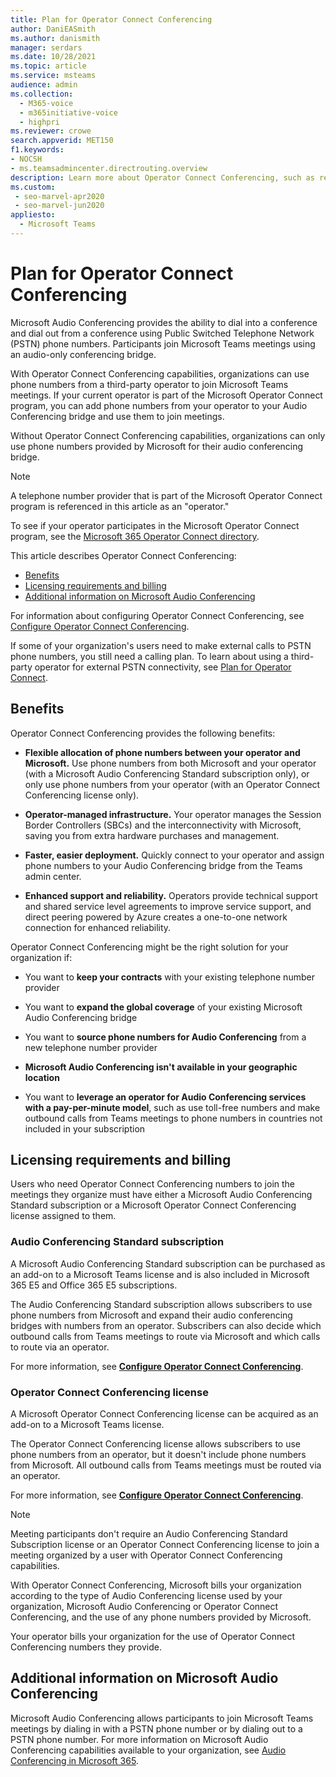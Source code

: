```yaml
---
title: Plan for Operator Connect Conferencing
author: DaniEASmith
ms.author: danismith
manager: serdars
ms.date: 10/28/2021
ms.topic: article
ms.service: msteams
audience: admin
ms.collection: 
  - M365-voice
  - m365initiative-voice
  - highpri
ms.reviewer: crowe
search.appverid: MET150
f1.keywords:
- NOCSH
- ms.teamsadmincenter.directrouting.overview
description: Learn more about Operator Connect Conferencing, such as requirements and planning for deployment.
ms.custom: 
 - seo-marvel-apr2020
 - seo-marvel-jun2020
appliesto: 
  - Microsoft Teams
---
```


# Plan for Operator Connect Conferencing

Microsoft Audio Conferencing provides the ability to dial into a conference and dial out from a conference using Public Switched Telephone Network (PSTN) phone numbers.  Participants join Microsoft Teams meetings using an audio-only conferencing bridge.

With Operator Connect Conferencing capabilities, organizations can use phone numbers from a third-party operator to join Microsoft Teams meetings. If your current operator is part of the Microsoft Operator Connect program, you can add phone numbers from your operator to your Audio Conferencing bridge and use them to join meetings.

Without Operator Connect Conferencing capabilities, organizations can only use phone numbers provided by Microsoft for their audio conferencing bridge.

>[!NOTE]
>A telephone number provider that is part of the Microsoft Operator Connect program is referenced in this article as an "operator."
>
>To see if your operator participates in the Microsoft Operator Connect program, see the [Microsoft 365 Operator Connect directory](https://cloudpartners.transform.microsoft.com/practices/microsoft-365-for-operators/directory).

This article describes Operator Connect Conferencing:

- [Benefits](#benefits)
- [Licensing requirements and billing](#licensing-requirements-and-billing)
- [Additional information on Microsoft Audio Conferencing](#additional-information-on-microsoft-audio-conferencing)

For information about configuring Operator Connect Conferencing, see [Configure Operator Connect Conferencing](operator-connect-conferencing-configure.md).

If some of your organization's users need to make external calls to PSTN phone numbers, you still need a calling plan. To learn about using a third-party operator for external PSTN connectivity, see [Plan for Operator Connect](operator-connect-plan.md).

## Benefits

Operator Connect Conferencing provides the following benefits:

- **Flexible allocation of phone numbers between your operator and Microsoft.** Use phone numbers from both Microsoft and your operator (with a Microsoft Audio Conferencing Standard subscription only), or only use phone numbers from your operator (with an Operator Connect Conferencing license only).

- **Operator-managed infrastructure.** Your operator manages the Session Border Controllers (SBCs) and the interconnectivity with Microsoft, saving you from extra hardware purchases and management.

- **Faster, easier deployment.** Quickly connect to your operator and assign phone numbers to your Audio Conferencing bridge from the Teams admin center.

- **Enhanced support and reliability.** Operators provide technical support and shared service level agreements to improve service support, and direct peering powered by Azure creates a one-to-one network connection for enhanced reliability.

Operator Connect Conferencing might be the right solution for your organization if:

- You want to **keep your contracts** with your existing telephone number provider

- You want to **expand the global coverage** of your existing Microsoft Audio Conferencing bridge

- You want to **source phone numbers for Audio Conferencing** from a new telephone number provider

- **Microsoft Audio Conferencing isn't available in your geographic location**

- You want to **leverage an operator for Audio Conferencing services with a pay-per-minute model**, such as use toll-free numbers and make outbound calls from Teams meetings to phone numbers in countries not included in your subscription

## Licensing requirements and billing

Users who need Operator Connect Conferencing numbers to join the meetings they organize must have either a Microsoft Audio Conferencing Standard subscription or a Microsoft Operator Connect Conferencing license assigned to them.

### Audio Conferencing Standard subscription

A Microsoft Audio Conferencing Standard subscription can be purchased as an add-on to a Microsoft Teams license and is also included in Microsoft 365 E5 and Office 365 E5 subscriptions.

The Audio Conferencing Standard subscription allows subscribers to use phone numbers from Microsoft and expand their audio conferencing bridges with numbers from an operator. Subscribers can also decide which outbound calls from Teams meetings to route via Microsoft and which calls to route via an operator.

For more information, see [**Configure Operator Connect Conferencing**](operator-connect-conferencing-configure.md).

### Operator Connect Conferencing license

A Microsoft Operator Connect Conferencing license can be acquired as an add-on to a Microsoft Teams license.

The Operator Connect Conferencing license allows subscribers to use phone numbers from an operator, but it doesn't include phone numbers from Microsoft. All outbound calls from Teams meetings must be routed via an operator.

For more information, see [**Configure Operator Connect Conferencing**](operator-connect-conferencing-configure.md).

>[!Note]
>Meeting participants don't require an Audio Conferencing Standard Subscription license or an Operator Connect Conferencing license to join a meeting organized by a user with Operator Connect Conferencing capabilities.

With Operator Connect Conferencing, Microsoft bills your organization according to the type of Audio Conferencing license used by your organization, Microsoft Audio Conferencing or Operator Connect Conferencing, and the use of any phone numbers provided by Microsoft.

Your operator bills your organization for the use of Operator Connect Conferencing numbers they provide.

## Additional information on Microsoft Audio Conferencing

Microsoft Audio Conferencing allows participants to join Microsoft Teams meetings by dialing in with a PSTN phone number or by dialing out to a PSTN phone number. For more information on Microsoft Audio Conferencing capabilities available to your organization, see [Audio Conferencing in Microsoft 365](audio-conferencing-in-office-365.md).
